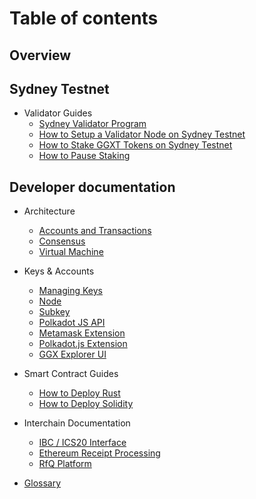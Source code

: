 # Table of contents

## Overview

## Sydney Testnet

* Validator Guides
  * [Sydney Validator Program](sydney-testnet/sydney-validator-program.md)
  * [How to Setup a Validator Node on Sydney Testnet](sydney-testnet/validator-guides/how-to-setup-a-validator-node.md)
  * [How to Stake GGXT Tokens on Sydney Testnet](sydney-testnet/validator-guides/how-to-stake-ggxt-tokens.md)
  * [How to Pause Staking](sydney-testnet/validator-guides/how-to-chill.md)

## Developer documentation

* Architecture
  * [Accounts and Transactions](developer-documentation/architecture/accounts-and-transactions.md)
  * [Consensus](developer-documentation/architecture/consensus.md)
  * [Virtual Machine](developer-documentation/architecture/virtual-machine.md)
* Keys & Accounts
  * [Managing Keys](developer-documentation/keys/keys.md)
  * [Node](developer-documentation/keys/node-create-keys.md)
  * [Subkey](developer-documentation/keys/subkey-create-keys.md)
  * [Polkadot JS API](developer-documentation/keys/js-create-keys.md)
  * [Metamask Extension](developer-documentation/keys/metamask-create-keys.md)
  * [Polkadot.js Extension](developer-documentation/keys/polkadot-js-create-keys.md)
  * [GGX Explorer UI](developer-documentation/keys/ggx-explorer-create-keys.md)
* Smart Contract Guides
  * [How to Deploy Rust](developer-documentation/how-to-guides/how-to-deploy-rust.md)
  * [How to Deploy Solidity](developer-documentation/how-to-guides/how-to-deploy-solidity.md)

* Interchain Documentation
  * [IBC / ICS20 Interface](developer-documentation/ibc/ibc.md)
  * [Ethereum Receipt Processing](developer-documentation/ibc/eth-block-relaying.md)
  * [RfQ Platform](developer-documentation/dex/dex.md)

* [Glossary](GLOSSARY.md)

